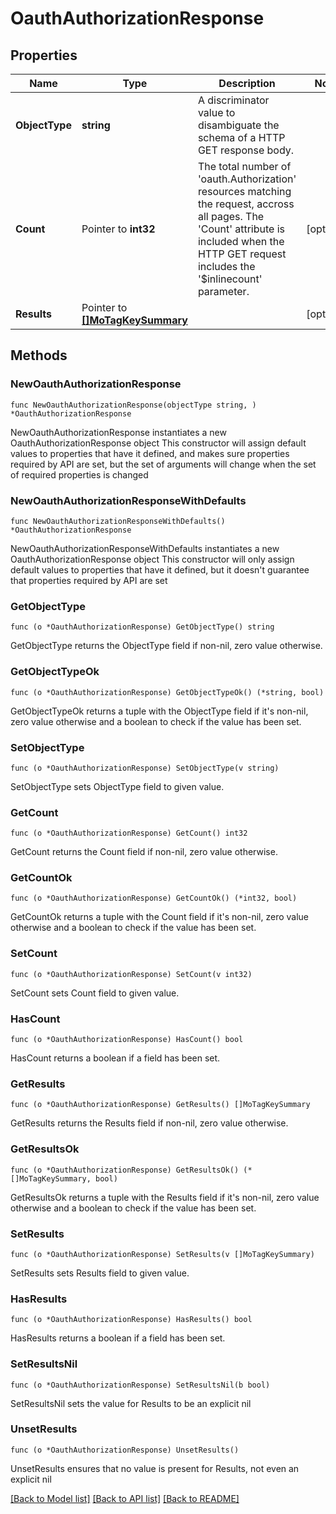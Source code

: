 # OauthAuthorizationResponse

## Properties

Name | Type | Description | Notes
------------ | ------------- | ------------- | -------------
**ObjectType** | **string** | A discriminator value to disambiguate the schema of a HTTP GET response body. | 
**Count** | Pointer to **int32** | The total number of &#39;oauth.Authorization&#39; resources matching the request, accross all pages. The &#39;Count&#39; attribute is included when the HTTP GET request includes the &#39;$inlinecount&#39; parameter. | [optional] 
**Results** | Pointer to [**[]MoTagKeySummary**](MoTagKeySummary.md) |  | [optional] 

## Methods

### NewOauthAuthorizationResponse

`func NewOauthAuthorizationResponse(objectType string, ) *OauthAuthorizationResponse`

NewOauthAuthorizationResponse instantiates a new OauthAuthorizationResponse object
This constructor will assign default values to properties that have it defined,
and makes sure properties required by API are set, but the set of arguments
will change when the set of required properties is changed

### NewOauthAuthorizationResponseWithDefaults

`func NewOauthAuthorizationResponseWithDefaults() *OauthAuthorizationResponse`

NewOauthAuthorizationResponseWithDefaults instantiates a new OauthAuthorizationResponse object
This constructor will only assign default values to properties that have it defined,
but it doesn't guarantee that properties required by API are set

### GetObjectType

`func (o *OauthAuthorizationResponse) GetObjectType() string`

GetObjectType returns the ObjectType field if non-nil, zero value otherwise.

### GetObjectTypeOk

`func (o *OauthAuthorizationResponse) GetObjectTypeOk() (*string, bool)`

GetObjectTypeOk returns a tuple with the ObjectType field if it's non-nil, zero value otherwise
and a boolean to check if the value has been set.

### SetObjectType

`func (o *OauthAuthorizationResponse) SetObjectType(v string)`

SetObjectType sets ObjectType field to given value.


### GetCount

`func (o *OauthAuthorizationResponse) GetCount() int32`

GetCount returns the Count field if non-nil, zero value otherwise.

### GetCountOk

`func (o *OauthAuthorizationResponse) GetCountOk() (*int32, bool)`

GetCountOk returns a tuple with the Count field if it's non-nil, zero value otherwise
and a boolean to check if the value has been set.

### SetCount

`func (o *OauthAuthorizationResponse) SetCount(v int32)`

SetCount sets Count field to given value.

### HasCount

`func (o *OauthAuthorizationResponse) HasCount() bool`

HasCount returns a boolean if a field has been set.

### GetResults

`func (o *OauthAuthorizationResponse) GetResults() []MoTagKeySummary`

GetResults returns the Results field if non-nil, zero value otherwise.

### GetResultsOk

`func (o *OauthAuthorizationResponse) GetResultsOk() (*[]MoTagKeySummary, bool)`

GetResultsOk returns a tuple with the Results field if it's non-nil, zero value otherwise
and a boolean to check if the value has been set.

### SetResults

`func (o *OauthAuthorizationResponse) SetResults(v []MoTagKeySummary)`

SetResults sets Results field to given value.

### HasResults

`func (o *OauthAuthorizationResponse) HasResults() bool`

HasResults returns a boolean if a field has been set.

### SetResultsNil

`func (o *OauthAuthorizationResponse) SetResultsNil(b bool)`

 SetResultsNil sets the value for Results to be an explicit nil

### UnsetResults
`func (o *OauthAuthorizationResponse) UnsetResults()`

UnsetResults ensures that no value is present for Results, not even an explicit nil

[[Back to Model list]](../README.md#documentation-for-models) [[Back to API list]](../README.md#documentation-for-api-endpoints) [[Back to README]](../README.md)


